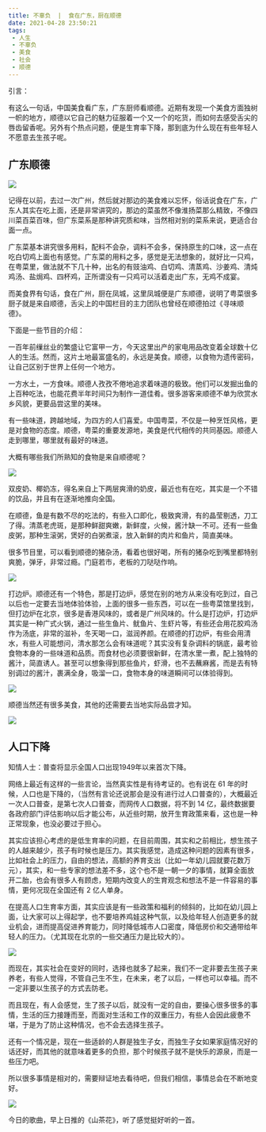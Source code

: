 ```yaml
---
title: 不辜负  |  食在广东，厨在顺德
date: 2021-04-28 23:50:21
tags: 
 - 人生
 - 不辜负
 - 美食
 - 社会
 - 顺德
---
```


引言：

有这么一句话，中国美食看广东，广东厨师看顺德。近期有发现一个美食方面独树一帜的地方，顺德以它自己的魅力征服着一个又一个的吃货，而如何去感受舌尖的唇齿留香呢。另外有个热点问题，便是生育率下降，那到底为什么现在有些年轻人不愿意去生孩子呢。

## 广东顺德

![](https://dubuqingfeng.oss-cn-hongkong.aliyuncs.com/blog/life/202104-bugufu-shizaiguangdongchuzaishunde-01.webp)

记得在以前，去过一次广州，然后就对那边的美食难以忘怀，俗话说食在广东，广东人其实在吃上面，还是非常讲究的，那边的菜虽然不像淮扬菜那么精致，不像四川菜百菜百味，但广东菜系是那种讲究质和味，当然相对别的菜系来说，更适合台面一点。

广东菜基本讲究很多用料，配料不会杂，调料不会多，保持原生的口味，这一点在吃白切鸡上面也有感觉。广东菜的用料之多，感觉是无法想象的，就好比一只鸡，在粤菜里，做法就不下几十种，出名的有豉油鸡、白切鸡、清蒸鸡、沙姜鸡、清炖鸡汤、盐焗鸡、四杯鸡，正所谓没有一只鸡可以活着走出广东，无鸡不成宴。

而美食界有句话，食在广州，厨在凤城，这里凤城便是广东顺德，说明了粤菜很多厨子就是来自顺德，舌尖上的中国栏目的主力团队也曾经在顺德拍过《寻味顺德》。

下面是一些节目的介绍：

一百年前缫丝业的繁盛让它富甲一方，今天这里出产的家电用品改变着全球数十亿人的生活。然而，这片土地最富盛名的，永远是美食。顺德，以食物为遗传密码，让自己区别于世界上任何一个地方。

一方水土，一方食味。顺德人孜孜不倦地追求着味道的极致。他们可以发掘出鱼的上百种吃法，也能花费半年时间只为制作一道佳肴。很多游客来顺德不单为欣赏水乡风貌，更要品尝这里的美味。

有一些味道，跨越地域，为四方的人们喜爱。中国粤菜，不仅是一种烹饪风格，更是对食物的态度。顺德，粤菜的重要发源地，美食是代代相传的共同基因。顺德人走到哪里，哪里就有最好的味道。

大概有哪些我们所熟知的食物是来自顺德呢？

![](https://dubuqingfeng.oss-cn-hongkong.aliyuncs.com/blog/life/202104-bugufu-shizaiguangdongchuzaishunde-02.webp)

双皮奶、椰奶冻，得名来自上下两层爽滑的奶皮，最近也有在吃，其实是一个不错的饮品，并且有在逐渐地推向全国。

在顺德，鱼是有数不尽的吃法的，有些入口即化，极致爽滑，有的晶莹剔透，刀工了得。清蒸老虎斑，是那种鲜甜爽嫩，新鲜度，火候，酱汁缺一不可。还有一些鱼皮粥，那种生滚粥，煲好的白粥煮滚，放入新鲜的肉片和鱼片，简直美味。

很多节目里，可以看到顺德的猪杂汤，看着也很好喝，所有的猪杂吃到嘴里都特别爽脆，弹牙，非常过瘾。门庭若市，老板的刀哒哒作响。

![](https://dubuqingfeng.oss-cn-hongkong.aliyuncs.com/blog/life/202104-bugufu-shizaiguangdongchuzaishunde-03.webp)

打边炉。顺德还有一个特色，那是打边炉，感觉在别的地方从来没有吃到过，自己以后也一定要去当地体验体验，上面的很多一些东西，可以在一些粤菜馆里找到，但打边炉在北京，很多是香港风味的，或者是广州风味的。什么是打边炉，打边炉其实是一种广式火锅，通过一些生鱼片、鱿鱼片、生虾片等，有些还会用花胶鸡汤作为汤底，非常的滋补，冬天喝一口，滋润养颜。在顺德的打边炉，有些会用清水，有些人可能想问，清水那怎么会有味道呢？其实没有复杂调料的锅底，最考验食物本身的一些味道和品质。而食材也必须要很新鲜，在清水里一煮，配上独特的酱汁，简直诱人。甚至可以想象得到那些鱼片，虾滑，也不去蘸麻酱，而是去有特别调过的酱汁，裹满全身，吸溜一口，食物本身的味道瞬间可以体验得到。

![](https://dubuqingfeng.oss-cn-hongkong.aliyuncs.com/blog/life/202104-bugufu-shizaiguangdongchuzaishunde-04.webp)

顺德当然还有很多美食，其他的还需要去当地实际品尝才知。

![](https://dubuqingfeng.oss-cn-hongkong.aliyuncs.com/blog/life/202104-bugufu-shizaiguangdongchuzaishunde-05.webp)

## 人口下降

知情人士：普查将显示全国人口出现1949年以来首次下降。

网络上最近有这样的一些言论，当然真实性是有待考证的。也有说在 61 年的时候，人口也是下降的，（当然有言论还说那会是没有进行过人口普查的），大概最近一次人口普查，是第七次人口普查，而网传人口数据，将不到 14 亿，最终数据要各政府部门评估影响以后才能公布，从近些时期，放开生育政策来看，这也是一种正常现象，也没必要过于担心。

其实应该担心考虑的是低生育率的问题，在目前周围，其实和之前相比，想生孩子的人越来越少，孩子有时候也是压力。其实我感觉，造成这种问题的因素有很多，比如社会上的压力，自由的想法，高额的养育支出（比如一年幼儿园就要花数万元），其实，和一些专家的想法差不多，这个也不是一朝一夕的事情，就算全面放开二胎，也会有很多人有顾虑，短期内改变人的生育观念和想法不是一件容易的事情，更何况现在全国还有 2 亿人单身。

在提高人口生育率方面，其实应该是有一些政策和福利的倾斜的，比如在幼儿园上面，让大家可以上得起学，也不要培养鸡娃这种气氛，以及给年轻人创造更多的就业机会，进而提高促进养育能力，同时降低城市人口密度，降低房价和交通带给年轻人的压力。（尤其现在北京的一些交通压力是比较大的）。

![](https://dubuqingfeng.oss-cn-hongkong.aliyuncs.com/blog/life/202104-bugufu-shizaiguangdongchuzaishunde-06.webp)

而现在，其实社会在变好的同时，选择也就多了起来，我们不一定非要去生孩子来养老，有些人觉得，不管自己生不生，在未来，老了以后，一样也可以幸福。而不一定非要以生孩子的方式去防老。

而且现在，有人会感觉，生了孩子以后，就没有一定的自由，要操心很多很多的事情，生活的压力接踵而至，而面对生活和工作的双重压力，有些人会因此疲惫不堪，于是为了防止这种情况，也不会去选择生孩子。

还有一个情况是，现在一些适龄的人群是独生子女，而独生子女如果家庭情况好的话还好，而其他的就意味着更多的负担，那个时候孩子就不是快乐的源泉，而是一些压力吧。

所以很多事情是相对的，需要辩证地去看待吧，但我们相信，事情总会在不断地变好。

![](https://dubuqingfeng.oss-cn-hongkong.aliyuncs.com/blog/life/202104-bugufu-shizaiguangdongchuzaishunde-07.webp)

今日的歌曲，早上日推的《山茶花》，听了感觉挺好听的一首。
